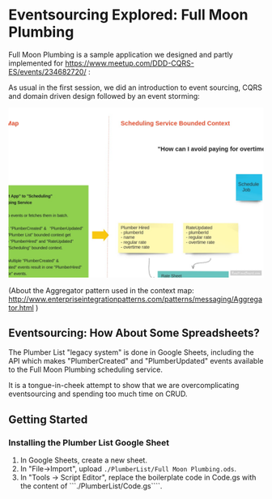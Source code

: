 # Eventsourcing Explored: Full Moon Plumbing

Full Moon Plumbing is a sample application we designed and partly implemented for https://www.meetup.com/DDD-CQRS-ES/events/234682720/ :

As usual in the first session, we did an introduction to event sourcing, CQRS and domain driven design followed by an event storming:

![Full Moon Plumbing Eventstorm](EventStormedFullMoonPlumbing.jpg)

(About the Aggregator pattern used in the context map: http://www.enterpriseintegrationpatterns.com/patterns/messaging/Aggregator.html )

## Eventsourcing: How About Some Spreadsheets?

The Plumber List "legacy system" is done in Google Sheets, including the API which makes "PlumberCreated" and "PlumberUpdated" events
available to the Full Moon Plumbing scheduling service. 

It is a tongue-in-cheek attempt to show that we are overcomplicating eventsourcing and spending too much time on CRUD.

## Getting Started

### Installing the Plumber List Google Sheet

1. In Google Sheets, create a new sheet.
2. In "File->Import", upload ```./PlumberList/Full Moon Plumbing.ods```.
3. In "Tools -> Script Editor", replace the boilerplate code in Code.gs with the content of ```./PlumberList/Code.gs````.

